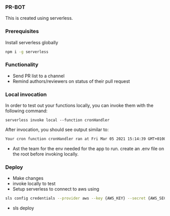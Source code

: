 ### PR-BOT
This is created using serverless.

### Prerequisites
Install serverless globally

```bash
npm i -g serverless
```
### Functionality

- Send PR list to a channel
- Remind authors/reviewers on status of their pull request

### Local invocation
In order to test out your functions locally, you can invoke them with the following command:

```
serverless invoke local --function cronHandler
```

After invocation, you should see output similar to:

```bash
Your cron function cronHandler ran at Fri Mar 05 2021 15:14:39 GMT+0100 (Central European Standard Time)
```
- Ast the team for the env needed for the app to run. create an .env file on the root before invoking locally.

### Deploy
- Make changes
- invoke locally to test
- Setup serverless to connect to aws using
```bash
sls config credentials --provider aws --key {AWS_KEY} --secret {AWS_SECRET} --profile {Profile if needed}
```
- sls deploy